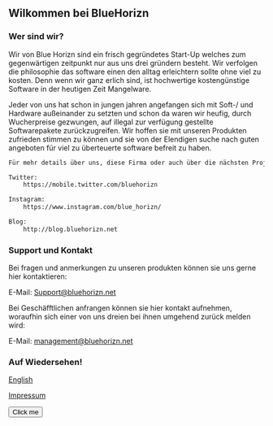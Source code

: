 ## Wilkommen bei BlueHorizn

### Wer sind wir?

Wir von Blue Horizn sind ein frisch gegründetes Start-Up welches zum gegenwärtigen zeitpunkt nur aus uns drei gründern besteht. Wir verfolgen die philosophie das software einen den alltag erleichtern sollte ohne viel zu kosten. Denn wenn wir ganz erlich sind, ist hochwertige kostengünstige Software in der heutigen Zeit Mangelware.

Jeder von uns hat schon in jungen jahren angefangen sich mit Soft-/ und Hardware außeinander zu setzten und schon da waren wir heufig, durch Wucherpreise gezwungen, auf illegal zur verfügung gestellte Softwarepakete zurückzugreifen.
Wir hoffen sie mit unseren Produkten zufrieden stimmen zu können und sie von der Elendigen suche nach guten angeboten für viel zu überteuerte software befreit zu haben.

```markdown
Für mehr details über uns, diese Firma oder auch über die nächsten Projekte, schauen sie doch mal bei unseren Social Media Seiten oder unserem Blog vorbei: 

Twitter: 
	https://mobile.twitter.com/bluehorizn

Instagram:
	https://www.instagram.com/blue_horizn/

Blog:
	http://blog.bluehorizn.net
```

### Support und Kontakt

Bei fragen und anmerkungen zu unseren produkten können sie uns gerne hier kontaktieren:

E-Mail: Support@bluehorizn.net

Bei Geschäfftlichen anfrangen können sie hier kontakt aufnehmen, woraufhin sich einer von uns dreien bei ihnen umgehend zurück melden wird:

E-Mail: management@bluehorizn.net

### Auf Wiedersehen!


<a href="README_ENG.md">English</a>

<a href="Impressum.md">Impressum</a>

<button name="button1" onclick="blog.bluehorizn.net">Click me</button>

